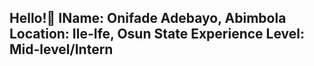 ## Hello!👋 IName: Onifade Adebayo, Abimbola Location: Ile-Ife, Osun State Experience Level: Mid-level/Intern
<!--
**About: I am a passionate product designer specializing in creating intuitive, user-centered designs that solve real-world problems. With a background in UI/UX, I’m committed to designing products that not only look beautiful but are also easy to use and accessible for all.
Skills & Expertise:
Product Design
User research and testing
Collaboration and Commuication
Visual Design

Tools I Use:
Design Tools: Figma, Adobe XD, Photoshop, Adobe Illustrator
Prototyping Tools: Figma, Framer
Collaboration Tools: Notion, Slack

Contact:
Email: onifadeadebayoabimbola@gamil.com
LinkedIn: https://www.linkedin.com/in/adebayoonifade?utm_source=share&utm_campaign=share_via&utm_content=profile&utm_medium=android_app
-->
